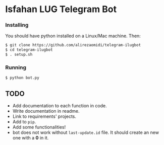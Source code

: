 # Isfahan LUG Telegram Bot

### Installing
You should have python installed on a Linux/Mac machine. Then:

```bash
$ git clone https://github.com/alirezaomidi/telegram-ilugbot
$ cd telegram-ilugbot
$ . setup.sh
```

### Running
```bash
$ python bot.py
```

## TODO
* Add documentation to each function in code.
* Write documentation in readme.
* Link to requirements' projects.
* Add to `pip`.
* Add some functionalities!
* bot does not work without `last-update.id` file. It should create an new one with a **0** in it.